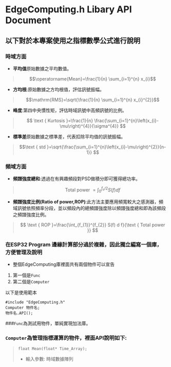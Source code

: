 # EdgeComputing.h Libary API Document 
## 以下對於本專案使用之指標數學公式進行說明
### 時域方面
* **平均值**原始數據之平均數值。
>$$\operatorname{Mean}=\frac{1}{n} \sum_{i=1}^{n} x_{i}$$
* **方均根**:原始數據之方均根值，評估訊號振幅。


>$$\mathrm{RMS}=\sqrt{\frac{1}{n} \sum_{i=1}^{n} x_{i}^{2}}$$

* **峰度**:第四中央慣性矩，評估時域訊號中高頻訊號的比例。
>$$ \text { Kurtosis }=\frac{1}{n} \frac{\sum_{i=1}^{n}\left(x_{i}-\mu\right)^{4}}{\sigma^{4}} $$

* **標準差**原始數據之標準差，代表扣除平均值的訊號振幅。
>$$\text { std }=\sqrt{\frac{\sum_{i=1}^{n}\left(x_{i}-\mu\right)^{2}}{n-1}} $$
### 頻域方面
* **頻譜強度總和**:透過在有興趣頻段對PSD做積分即可獲得總功率。
>$$ \text { Total power }=\int_{0}^{f_{s} / 2} S(f) d f $$
* **頻譜強度比例(Ratio of power,ROP)**:此方法主要應用頻寬較大之感測器，頻域訊號依照頻率分段，並以頻段內的總頻譜強度除以頻譜強度總和即為該頻段之頻譜強度比例。
>$$ \text { ROP }=\frac{\int_{f_{1}}^{f_{2}} S(f) d f}{\text { Total power }} $$

### 在ESP32 Program 邊緣計算部分過於複雜，因此獨立編寫一個庫，方便管理及說明
* 整個EdgeComputing庫裡面共有兩個物件可以宣告
1. 第一個是```Func```
2. 第二個是```Computer```

以下是使用範本

```buildoutcfg
#include "EdgeComputing.h"
Computer 物件名;
物件名.API();
```
###```Func```為測試用物件，單純實現加法庫。

### ```Computer```為管理指標運算的物件，裡面API說明如下:
> ```float Mean(float* Time_Array);```
> * 輸入參數: 時域數據陣列